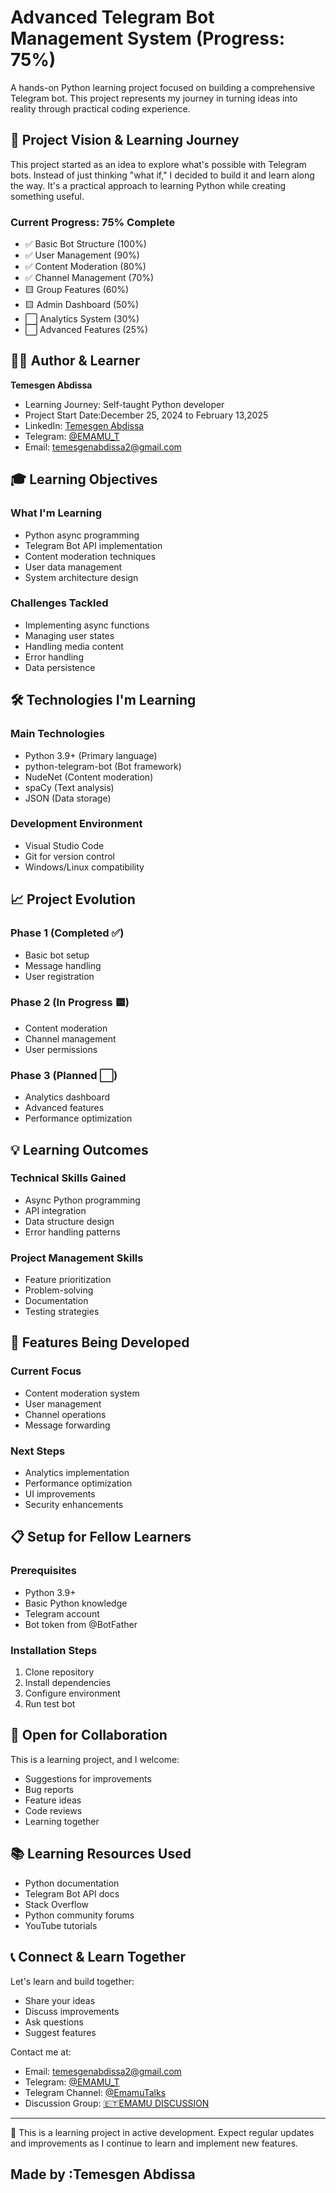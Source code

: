 # Advanced Telegram Bot Management System (Progress: 75%)

A hands-on Python learning project focused on building a comprehensive Telegram bot. This project represents my journey in turning ideas into reality through practical coding experience.

## 🎯 Project Vision & Learning Journey
This project started as an idea to explore what's possible with Telegram bots. Instead of just thinking "what if," I decided to build it and learn along the way. It's a practical approach to learning Python while creating something useful.

### Current Progress: 75% Complete
- ✅ Basic Bot Structure (100%)
- ✅ User Management (90%)
- ✅ Content Moderation (80%)
- ✅ Channel Management (70%)
- 🟨 Group Features (60%)
- 🟨 Admin Dashboard (50%)
- ⬜ Analytics System (30%)
- ⬜ Advanced Features (25%)

## 👨‍💻 Author & Learner
**Temesgen Abdissa**
- Learning Journey: Self-taught Python developer
- Project Start Date:December 25, 2024 to February 13,2025 
- LinkedIn: [Temesgen Abdissa](https://www.linkedin.com/in/temesgen-abdissa-06315a25a/)
- Telegram: [@EMAMU_T](https://t.me/EMAMU_T)
- Email: temesgenabdissa2@gmail.com

## 🎓 Learning Objectives

### What I'm Learning
- Python async programming
- Telegram Bot API implementation
- Content moderation techniques
- User data management
- System architecture design

### Challenges Tackled
- Implementing async functions
- Managing user states
- Handling media content
- Error handling
- Data persistence

## 🛠️ Technologies I'm Learning

### Main Technologies
- Python 3.9+ (Primary language)
- python-telegram-bot (Bot framework)
- NudeNet (Content moderation)
- spaCy (Text analysis)
- JSON (Data storage)

### Development Environment
- Visual Studio Code
- Git for version control
- Windows/Linux compatibility

## 📈 Project Evolution

### Phase 1 (Completed ✅)
- Basic bot setup
- Message handling
- User registration

### Phase 2 (In Progress 🟨)
- Content moderation
- Channel management
- User permissions

### Phase 3 (Planned ⬜)
- Analytics dashboard
- Advanced features
- Performance optimization

## 💡 Learning Outcomes

### Technical Skills Gained
- Async Python programming
- API integration
- Data structure design
- Error handling patterns

### Project Management Skills
- Feature prioritization
- Problem-solving
- Documentation
- Testing strategies

## 🌟 Features Being Developed

### Current Focus
- Content moderation system
- User management
- Channel operations
- Message forwarding

### Next Steps
- Analytics implementation
- Performance optimization
- UI improvements
- Security enhancements

## 📋 Setup for Fellow Learners

### Prerequisites
- Python 3.9+
- Basic Python knowledge
- Telegram account
- Bot token from @BotFather

### Installation Steps
1. Clone repository
2. Install dependencies
3. Configure environment
4. Run test bot

## 🤝 Open for Collaboration

This is a learning project, and I welcome:
- Suggestions for improvements
- Bug reports
- Feature ideas
- Code reviews
- Learning together

## 📚 Learning Resources Used

- Python documentation
- Telegram Bot API docs
- Stack Overflow
- Python community forums
- YouTube tutorials

## 📞 Connect & Learn Together

Let's learn and build together:
- Share your ideas
- Discuss improvements
- Ask questions
- Suggest features

Contact me at:
- Email: temesgenabdissa2@gmail.com
- Telegram: [@EMAMU_T](https://t.me/EMAMU_T)
- Telegram Channel: [@EmamuTalks](https://t.me/EmamuTalks)
- Discussion Group: [🇪🇹EMAMU DISCUSSION](https://t.me/EmamuTalkschat)

---
🌱 This is a learning project in active development. Expect regular updates and improvements as I continue to learn and implement new features.

## Made by :Temesgen Abdissa 